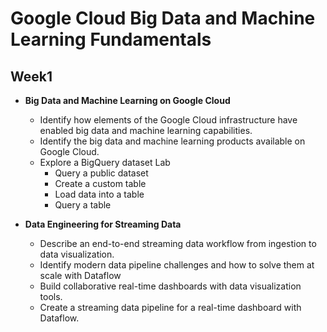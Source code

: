 # Google Cloud Big Data and Machine Learning Fundamentals

## Week1

- **Big Data and Machine Learning on Google Cloud**
  - Identify how elements of the Google Cloud infrastructure have enabled big data and machine learning capabilities.
  - Identify the big data and machine learning products available on Google Cloud.
  - Explore a BigQuery dataset Lab
    - Query a public dataset
    - Create a custom table
    - Load data into a table
    - Query a table

- **Data Engineering for Streaming Data**
  - Describe an end-to-end streaming data workflow from ingestion to data visualization.
  - Identify modern data pipeline challenges and how to solve them at scale with Dataflow
  - Build collaborative real-time dashboards with data visualization tools.
  - Create a streaming data pipeline for a real-time dashboard with Dataflow.